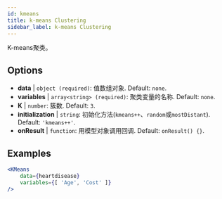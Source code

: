 ```yaml
---
id: kmeans
title: k-means Clustering
sidebar_label: k-means Clustering
---
```


K-means聚类。

## Options

* __data__ | `object (required)`: 值数组对象. Default: `none`.
* __variables__ | `array<string> (required)`: 聚类变量的名称. Default: `none`.
* __K__ | `number`: 簇数. Default: `3`.
* __initialization__ | `string`: 初始化方法(`kmeans++`、`random`或`mostDistant`). Default: `'kmeans++'`.
* __onResult__ | `function`: 用模型对象调用回调. Default: `onResult() {}`.


## Examples

```jsx live
<KMeans 
    data={heartdisease} 
    variables={[ 'Age', 'Cost' ]}
/>
```


